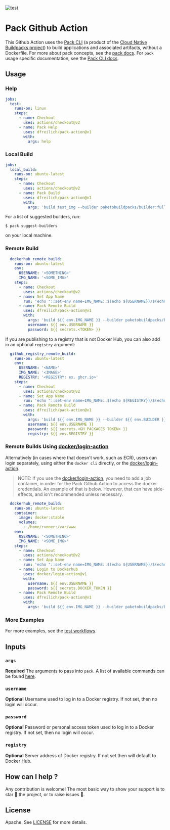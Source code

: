 ![test](https://github.com/dfreilich/pack-action/workflows/test/badge.svg)

# Pack Github Action
This Github Action uses the [Pack CLI](https://github.com/buildpacks/pack) (a product of the [Cloud Native Buildpacks project](https://buildpacks.io)) to build applications and associated artifacts, without a Dockerfile. For more about pack concepts, see the [pack docs](https://buildpacks.io/docs). For `pack` usage specific documentation, see the [Pack CLI docs](https://buildpacks.io/docs/reference/pack/pack/).

## Usage
### Help
```yaml
jobs:
  test:
    runs-on: linux
    steps:
      - name: Checkout
        uses: actions/checkout@v2
      - name: Pack Help
        uses: dfreilich/pack-action@v1
        with:
          args: help
```

### Local Build
```yaml
jobs:
  local_build:
    runs-on: ubuntu-latest
    steps:
      - name: Checkout
        uses: actions/checkout@v2
      - name: Pack Build
        uses: dfreilich/pack-action@v1
        with:
          args: 'build test_img --builder paketobuildpacks/builder:full'
```

For a list of suggested builders, run:
```shell script
$ pack suggest-builders
```
on your local machine.

### Remote Build
```yaml
  dockerhub_remote_build:
    runs-on: ubuntu-latest
    env:
      USERNAME: '<SOMETHING>'
      IMG_NAME: '<SOME_IMG>'
    steps:
      - name: Checkout
        uses: actions/checkout@v2
      - name: Set App Name
        run: 'echo "::set-env name=IMG_NAME::$(echo ${USERNAME})/$(echo ${IMG_NAME})"'
      - name: Pack Remote Build
        uses: dfreilich/pack-action@v1
        with:
          args: 'build ${{ env.IMG_NAME }} --builder paketobuildpacks/builder:full --publish'
          username: ${{ env.USERNAME }}
          password: ${{ secrets.<TOKEN> }}
```

If you are publishing to a registry that is not Docker Hub, you can also add in an optional `registry` argument:
```yaml
  github_registry_remote_build:
    runs-on: ubuntu-latest
    env:
      USERNAME: '<NAME>'
      IMG_NAME: '<IMAGE>'
      REGISTRY: '<REGISTRY: ex. ghcr.io>'
    steps:
      - name: Checkout
        uses: actions/checkout@v2
      - name: Set App Name
        run: 'echo "::set-env name=IMG_NAME::$(echo ${REGISTRY})/$(echo ${USERNAME})/$(echo ${IMG_NAME})"'
      - name: Pack Remote Build
        uses: dfreilich/pack-action@v1
        with:
          args: 'build ${{ env.IMG_NAME }} --builder ${{ env.BUILDER }} --publish'
          username: ${{ env.USERNAME }}
          password: ${{ secrets.<GH_PACKAGES TOKEN> }}
          registry: ${{ env.REGISTRY }}
```

### Remote Builds Using [docker/login-action](https://github.com/docker/login-action)
Alternatively (in cases where that doesn't work, such as ECR), users can login separately, using either the `docker cli` directly, or the [docker/login-action](https://github.com/docker/login-action).

> NOTE: If you use the [docker/login-action](https://github.com/docker/login-action), you need to add a job container, in order for the Pack Github Action to access the docker credentials. An example of that is below. However, that can have side-effects, and isn't recommended unless necessary.
```yaml
  dockerhub_remote_build:
    runs-on: ubuntu-latest
    container:
      image: docker:stable
      volumes:
        - /home/runner:/var/www
    env:
      USERNAME: '<SOMETHING>'
      IMG_NAME: '<SOME_IMG>'
    steps:
      - name: Checkout
        uses: actions/checkout@v2
      - name: Set App Name
        run: 'echo "::set-env name=IMG_NAME::$(echo ${USERNAME})/$(echo ${IMG_NAME})"'
      - name: Login to Dockerhub
        uses: docker/login-action@v1
        with:
          username: ${{ env.USERNAME }}
          password: ${{ secrets.DOCKER_TOKEN }}
      - name: Pack Remote Build
        uses: dfreilich/pack-action@v1
        with:
          args: 'build ${{ env.IMG_NAME }} --builder paketobuildpacks/builder:full --publish'
```


### More Examples
For more examples, see the [test workflows](.github/workflows/main.yml).

## Inputs
### `args`
**Required** The arguments to pass into `pack`. A list of available commands can be found [here](https://buildpacks.io/docs/reference/pack/pack/).

### `username`
**Optional** Username used to log in to a Docker registry. If not set, then no login will occur.

### `password`
**Optional** Password or personal access token used to log in to a Docker registry. If not set, then no login will occur.

### `registry`
**Optional** Server address of Docker registry. If not set then will default to Docker Hub.

## How can I help ?
Any contribution is welcome! The most basic way to show your support is to star :star2: the project, or to raise issues :speech_balloon:.

## License
Apache. See [LICENSE](LICENSE) for more details.